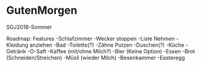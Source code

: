 # GutenMorgen
SGJ2018-Sommer

Roadmap:
Features
  -Schlafzimmer
    -Wecker stoppen
    -Liste Nehmen
    -Kleidung anziehen
  -Bad
    -Toilette(?)
    -Zähne Putzen
    -Duschen(?)
  -Küche
    -Getränk
      -O-Saft
      -Kaffee (mit/ohne Milch?)
      -Bier (Keine Option)
    -Essen
      -Brot (Schneiden/Streichen)
      -Müsli (wieder Milch)
  -Besenkammer
    -Easteregg
